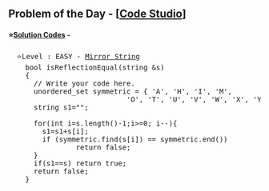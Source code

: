## Problem of the Day - [<a href="https://www.codingninjas.com/codestudio/problems/mirror-string_1104722">Code Studio</a>]


#### ⭐<ins>Solution Codes</ins> -
<pre>
  ⭐Level : EASY - <a href="https://www.codingninjas.com/codestudio/problems/mirror-string_1104722">Mirror String</a>
    bool isReflectionEqual(string &s)
    {
      // Write your code here.
      unordered_set<char> symmetric = { 'A', 'H', 'I', 'M',
                            'O', 'T', 'U', 'V', 'W', 'X', 'Y' };
      string s1="";

      for(int i=s.length()-1;i>=0; i--){
        s1=s1+s[i];
        if (symmetric.find(s[i]) == symmetric.end())
                return false;
      }
      if(s1==s) return true;
      return false;
    }
</pre>
